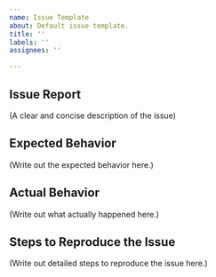 ```yaml
---
name: Issue Template
about: Default issue template.
title: ''
labels: ''
assignees: ''

---
```


## Issue Report

(A clear and concise description of the issue)

## Expected Behavior

(Write out the expected behavior here.)

## Actual Behavior

(Write out what actually happened here.)

## Steps to Reproduce the Issue

(Write out detailed steps to reproduce the issue here.)